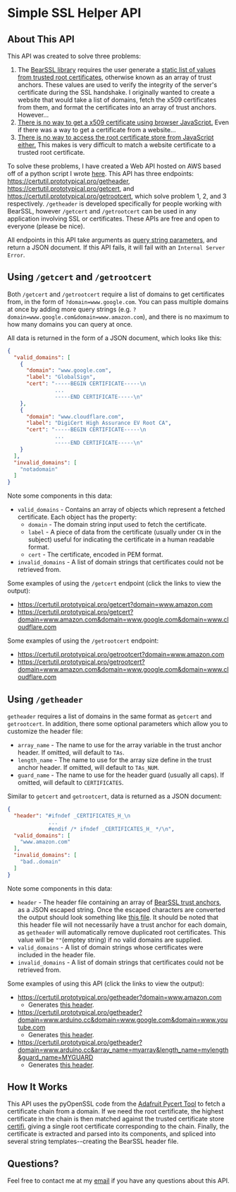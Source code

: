 # Simple SSL Helper API

## About This API

This API was created to solve three problems:
1. The [BearSSL library](https://bearssl.org/) requires the user generate a [static list of values from trusted root certificates](https://bearssl.org/api1.html#profiles), otherwise known as an array of trust anchors. These values are used to verify the integrity of the server's certificate during the SSL handshake. I originally wanted to create a website that would take a list of domains, fetch the x509 certificates from them, and format the certificates into an array of trust anchors. However...
1. [There is no way to get a x509 certificate using browser JavaScript.](https://stackoverflow.com/questions/2604399/is-there-a-way-to-get-ssl-certificate-details-using-javascript) Even if there was a way to get a certificate from a website...
1. [There is no way to access the root certificate store from JavaScript either.](https://stackoverflow.com/questions/21004645/where-is-nodes-certificate-store) This makes is very difficult to match a website certificate to a trusted root certificate.

To solve these problems, I have created a Web API hosted on AWS based off of a python script I wrote [here](https://github.com/OPEnSLab-OSU/SSLClient/tree/master/tools/pycert_bearssl). This API has three endpoints: https://certutil.prototypical.pro/getheader, https://certutil.prototypical.pro/getcert, and https://certutil.prototypical.pro/getrootcert, which solve problem 1, 2, and 3 respectively. `/getheader` is developed specifically for people working with BearSSL, however `/getcert` and `/getrootcert` can be used in any application involving SSL or certificates. These APIs are free and open to everyone (please be nice). 

All endpoints in this API take arguments as [query string parameters](https://en.wikipedia.org/wiki/Query_string), and return a JSON document. If this API fails, it will fail with an `Internal Server Error`.

## Using `/getcert` and `/getrootcert`

Both `/getcert` and `/getrootcert` require a list of domains to get certificates from, in the form of `?domain=www.google.com`. You can pass multiple domains at once by adding more query strings (e.g. `?domain=www.google.com&domain=www.amazon.com`), and there is no maximum to how many domains you can query at once.

All data is returned in the form of a JSON document, which looks like this:
```JSON
{
  "valid_domains": [
    {
      "domain": "www.google.com",
      "label": "GlobalSign",
      "cert": "-----BEGIN CERTIFICATE-----\n
               ...
               -----END CERTIFICATE-----\n"
    },
    {
      "domain": "www.cloudflare.com",
      "label": "DigiCert High Assurance EV Root CA",
      "cert": "-----BEGIN CERTIFICATE-----\n
               ...
               -----END CERTIFICATE-----\n"
    }
  ],
  "invalid_domains": [
    "notadomain"
  ]
}
```
Note some components in this data:
* `valid_domains` - Contains an array of objects which represent a fetched certificate. Each object has the property:
  * `domain` - The domain string input used to fetch the certificate.
  * `label` - A piece of data from the certificate (usually under `CN` in the subject) useful for indicating the certificate in a human readable format.
  * `cert` - The certificate, encoded in PEM format.
* `invalid_domains` - A list of domain strings that certificates could not be retrieved from.

Some examples of using the `/getcert` endpoint (click the links to view the output):
* https://certutil.prototypical.pro/getcert?domain=www.amazon.com
* https://certutil.prototypical.pro/getcert?domain=www.amazon.com&domain=www.google.com&domain=www.cloudflare.com

Some examples of using the `/getrootcert` endpoint:
* https://certutil.prototypical.pro/getrootcert?domain=www.amazon.com
* https://certutil.prototypical.pro/getrootcert?domain=www.amazon.com&domain=www.google.com&domain=www.cloudflare.com

## Using `/getheader`

`getheader` requires a list of domains in the same format as `getcert` and `getrootcert`. In addition, there some optional parameters which allow you to customize the header file:
* `array_name` - The name to use for the array variable in the trust anchor header. If omitted, will default to `TAs`.
* `length_name` - The name to use for the array size define in the trust anchor header. If omitted, will default to `TAs_NUM`.
* `guard_name` - The name to use for the header guard (usually all caps). If omitted, will default to `CERTIFICATES`.

Similar to `getcert` and `getrootcert`, data is returned as a JSON document:
```JSON
{
  "header": "#ifndef _CERTIFICATES_H_\n
             ...
             #endif /* ifndef _CERTIFICATES_H_ */\n",
  "valid_domains": [
    "www.amazon.com"
  ],
  "invalid_domains": [
    "bad..domain"
  ]
}
```
Note some components in this data:
* `header` - The header file containing an array of [BearSSL trust anchors](https://bearssl.org/api1.html#profiles), as a JSON escaped string. Once the escaped characters are converted the output should look something like [this file](./sample_headers/cert.h). It should be noted that this header file will not necessarily have a trust anchor for each domain, as `getheader` will automatically remove duplicated root certificates. This value will be `""`(emptey string) if no valid domains are supplied.
* `valid_domains` - A list of domain strings whose certificates were included in the header file.
* `invalid_domains` - A list of domain strings that certificates could not be retrieved from.

Some examples of using this API (click the links to view the output):
* https://certutil.prototypical.pro/getheader?domain=www.amazon.com
  * Generates [this header](./sample_headers/cert.h).
* https://certutil.prototypical.pro/getheader?domain=www.arduino.cc&domain=www.google.com&domain=www.youtube.com
  * Generates [this header](./sample_headers/certs_with_dupe.h).
* https://certutil.prototypical.pro/getheader?domain=www.arduino.cc&array_name=myarray&length_name=mylength&guard_name=MYGUARD
  * Generates [this header](./sample_headers/cert_with_custom.h).

## How It Works

This API uses the pyOpenSSL code from the [Adafruit Pycert Tool](https://learn.adafruit.com/introducing-the-adafruit-wiced-feather-wifi/pycert-dot-py) to fetch a certificate chain from a domain. If we need the root certificate, the highest certificate in the chain is then matched against the trusted certificate store [certifi](https://pypi.org/project/certifi/), giving a single root certificate corresponding to the chain. Finally, the certificate is extracted and parsed into its components, and spliced into several string templates--creating the BearSSL header file.

## Questions?

Feel free to contact me at my [email](mailto:noah@koontzs.com) if you have any questions about this API.